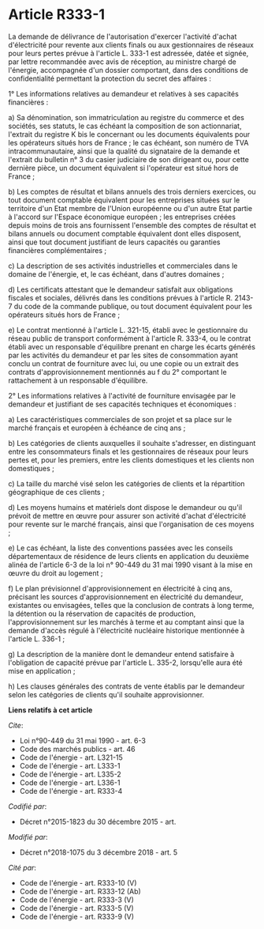 # Article R333-1

La demande de délivrance de l'autorisation d'exercer l'activité d'achat d'électricité pour revente aux clients finals ou aux
gestionnaires de réseaux pour leurs pertes prévue à l'article L. 333-1 est adressée, datée et signée, par lettre recommandée
avec avis de réception, au ministre chargé de l'énergie, accompagnée d'un dossier comportant, dans des conditions de
confidentialité permettant la protection du secret des affaires :

1° Les informations relatives au demandeur et relatives à ses capacités financières :

a) Sa dénomination, son immatriculation au registre du commerce et des sociétés, ses statuts, le cas échéant la composition
de son actionnariat, l'extrait du registre K bis le concernant ou les documents équivalents pour les opérateurs situés hors
de France ; le cas échéant, son numéro de TVA intracommunautaire, ainsi que la qualité du signataire de la demande et
l'extrait du bulletin n° 3 du casier judiciaire de son dirigeant ou, pour cette dernière pièce, un document équivalent si
l'opérateur est situé hors de France ;

b) Les comptes de résultat et bilans annuels des trois derniers exercices, ou tout document comptable équivalent pour les
entreprises situées sur le territoire d'un Etat membre de l'Union européenne ou d'un autre Etat partie à l'accord sur
l'Espace économique européen ; les entreprises créées depuis moins de trois ans fournissent l'ensemble des comptes de
résultat et bilans annuels ou document comptable équivalent dont elles disposent, ainsi que tout document justifiant de leurs
capacités ou garanties financières complémentaires ;

c) La description de ses activités industrielles et commerciales dans le domaine de l'énergie, et, le cas échéant, dans
d'autres domaines ;

d) Les certificats attestant que le demandeur satisfait aux obligations fiscales et sociales, délivrés dans les conditions
prévues à l'article R. 2143-7 du code de la commande publique, ou tout document équivalent pour les opérateurs situés hors de
France ;

e) Le contrat mentionné à l'article L. 321-15, établi avec le gestionnaire du réseau public de transport conformément à
l'article R. 333-4, ou le contrat établi avec un responsable d'équilibre prenant en charge les écarts générés par les
activités du demandeur et par les sites de consommation ayant conclu un contrat de fourniture avec lui, ou une copie ou un
extrait des contrats d'approvisionnement mentionnés au f du 2° comportant le rattachement à un responsable d'équilibre.

2° Les informations relatives à l'activité de fourniture envisagée par le demandeur et justifiant de ses capacités techniques
et économiques :

a) Les caractéristiques commerciales de son projet et sa place sur le marché français et européen à échéance de cinq ans ;

b) Les catégories de clients auxquelles il souhaite s'adresser, en distinguant entre les consommateurs finals et les
gestionnaires de réseaux pour leurs pertes et, pour les premiers, entre les clients domestiques et les clients non
domestiques ;

c) La taille du marché visé selon les catégories de clients et la répartition géographique de ces clients ;

d) Les moyens humains et matériels dont dispose le demandeur ou qu'il prévoit de mettre en œuvre pour assurer son activité
d'achat d'électricité pour revente sur le marché français, ainsi que l'organisation de ces moyens ;

e) Le cas échéant, la liste des conventions passées avec les conseils départementaux de résidence de leurs clients en
application du deuxième alinéa de l'article 6-3 de la loi n° 90-449 du 31 mai 1990 visant à la mise en œuvre du droit au
logement ;

f) Le plan prévisionnel d'approvisionnement en électricité à cinq ans, précisant les sources d'approvisionnement en
électricité du demandeur, existantes ou envisagées, telles que la conclusion de contrats à long terme, la détention ou la
réservation de capacités de production, l'approvisionnement sur les marchés à terme et au comptant ainsi que la demande
d'accès régulé à l'électricité nucléaire historique mentionnée à l'article L. 336-1 ;

g) La description de la manière dont le demandeur entend satisfaire à l'obligation de capacité prévue par l'article L. 335-2,
lorsqu'elle aura été mise en application ;

h) Les clauses générales des contrats de vente établis par le demandeur selon les catégories de clients qu'il souhaite
approvisionner.

**Liens relatifs à cet article**

_Cite_:

  - Loi n°90-449 du 31 mai 1990 - art. 6-3
  - Code des marchés publics - art. 46
  - Code de l'énergie - art. L321-15
  - Code de l'énergie - art. L333-1
  - Code de l'énergie - art. L335-2
  - Code de l'énergie - art. L336-1
  - Code de l'énergie - art. R333-4

_Codifié par_:

  - Décret n°2015-1823 du 30 décembre 2015 - art.

_Modifié par_:

  - Décret n°2018-1075 du 3 décembre 2018 - art. 5

_Cité par_:

  - Code de l'énergie - art. R333-10 (V)
  - Code de l'énergie - art. R333-12 (Ab)
  - Code de l'énergie - art. R333-3 (V)
  - Code de l'énergie - art. R333-5 (V)
  - Code de l'énergie - art. R333-9 (V)
